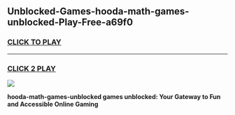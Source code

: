 
## Unblocked-Games-hooda-math-games-unblocked-Play-Free-a69f0
<h3>
<a href="https://premium76.site?title=hooda-math-games-unblocked&ref=17A">CLICK TO PLAY</a></h3>
<hr>

<h3>
<a href="https://premium76.site?title=hooda-math-games-unblocked&ref=17A">CLICK 2 PLAY</a>
  
</h3>

<a href="https://premium76.site?title=hooda-math-games-unblocked&ref=17A"><img src="https://clearcache.store/games.png"></a>


**hooda-math-games-unblocked games unblocked: Your Gateway to Fun and Accessible Online Gaming**
